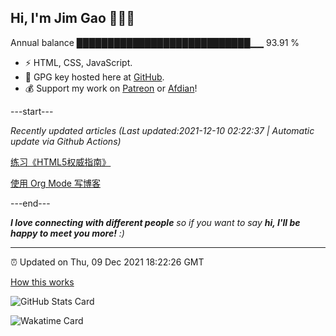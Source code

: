 
<h2>Hi, I'm Jim Gao 👋👨‍💻</h2>

Annual balance    ████████████████████████████▁▁   93.91 %

- ⚡ HTML, CSS, JavaScript.
- 🔑 GPG key hosted here at [GitHub](https://github.com/tianheg.gpg).
- 💰 Support my work on [Patreon](https://www.patreon.com/tianheg) or [Afdian](https://afdian.net/@tianheg)!

---start---

*Recently updated articles (Last updated:2021-12-10 02:22:37 | Automatic update via Github Actions)*

[练习《HTML5权威指南》](https://www.yidajiabei.xyz/blog/2021/definitive-guide-to-html5.html)

[使用 Org Mode 写博客](https://www.yidajiabei.xyz/blog/2021/org-mode-blog.html)

---end---

<em><b>I love connecting with different people</b> so if you want to say <b>hi, I'll be happy to meet you more!</b> :)</em>

---

⏰ Updated on Thu, 09 Dec 2021 18:22:26 GMT

[How this works](https://github.com/tianheg/tianheg/issues/1)

![GitHub Stats Card](https://tianheg-readme-stats.vercel.app/api?username=tianheg&show_icons=true)

![Wakatime Card](https://tianheg-readme-stats.vercel.app/api/wakatime?username=tianheg&layout=compact)
